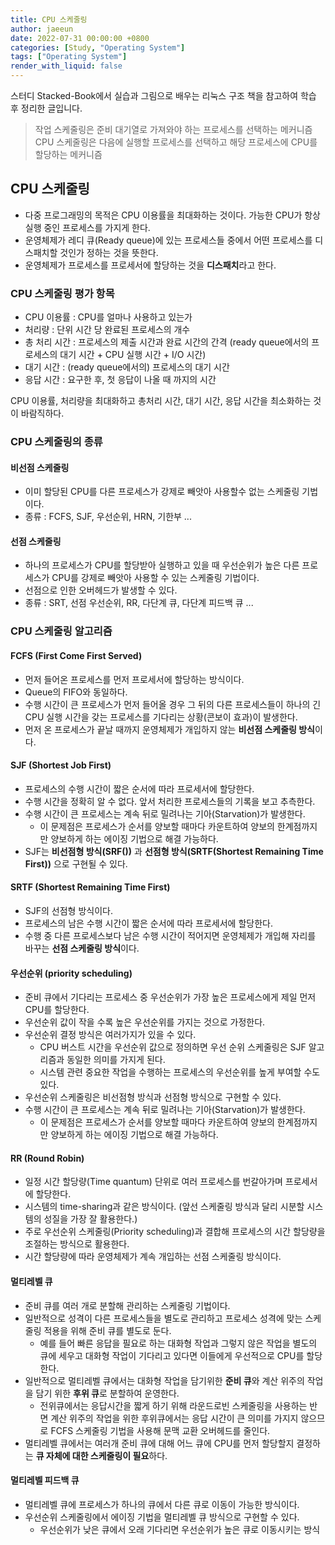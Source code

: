 ```yaml
---
title: CPU 스케줄링
author: jaeeun
date: 2022-07-31 00:00:00 +0800
categories: [Study, "Operating System"]
tags: ["Operating System"]
render_with_liquid: false
---
```


스터디 Stacked-Book에서 실습과 그림으로 배우는 리눅스 구조 책을 참고하여 학습 후 정리한 글입니다.

> 작업 스케줄링은 준비 대기열로 가져와야 하는 프로세스를 선택하는 메커니즘
> CPU 스케줄링은 다음에 실행할 프로세스를 선택하고 해당 프로세스에 CPU를 할당하는 메커니즘


## CPU 스케줄링

- 다중 프로그래밍의 목적은 CPU 이용률을 최대화하는 것이다. 가능한 CPU가 항상 실행 중인 프로세스를 가지게 한다.
- 운영체제가 레디 큐(Ready queue)에 있는 프로세스들 중에서 어떤 프로세스를 디스패치할 것인가 정하는 것을 뜻한다.
- 운영체제가 프로세스를 프로세서에 할당하는 것을 **디스패치**라고 한다.

### CPU 스케줄링 평가 항목

- CPU 이용률 : CPU를 얼마나 사용하고 있는가
- 처리량 : 단위 시간 당 완료된 프로세스의 개수
- 총 처리 시간 : 프로세스의 제출 시간과 완료 시간의 간격 (ready queue에서의 프로세스의 대기 시간 + CPU 실행 시간 + I/O 시간)
- 대기 시간 : (ready queue에서의) 프로세스의 대기 시간
- 응답 시간 : 요구한 후, 첫 응답이 나올 때 까지의 시간

CPU 이용률, 처리량을 최대화하고 총처리 시간, 대기 시간, 응답 시간을 최소화하는 것이 바람직하다.

### CPU 스케줄링의 종류

#### 비선점 스케줄링
- 이미 할당된 CPU를 다른 프로세스가 강제로 빼앗아 사용할수 없는 스케줄링 기법이다.
- 종류 : FCFS, SJF, 우선순위, HRN, 기한부 ...

#### 선점 스케줄링
- 하나의 프로세스가 CPU를 할당받아 실행하고 있을 때 우선순위가 높은 다른 프로세스가 CPU를 강제로 빼앗아 사용할 수 있는 스케줄링 기법이다.
- 선점으로 인한 오버헤드가 발생할 수 있다.
- 종류 : SRT, 선점 우선순위, RR, 다단계 큐, 다단계 피드백 큐 ...

### CPU 스케줄링 알고리즘

#### FCFS (First Come First Served)
- 먼저 들어온 프로세스를 먼저 프로세서에 할당하는 방식이다.
- Queue의 FIFO와 동일하다.
- 수행 시간이 큰 프로세스가 먼저 들어올 경우 그 뒤의 다른 프로세스들이 하나의 긴 CPU 실행 시간을 갖는 프로세스를 기다리는 상황(콘보이 효과)이 발생한다.
- 먼저 온 프로세스가 끝날 때까지 운영체제가 개입하지 않는 **비선점 스케줄링 방식**이다.

#### SJF (Shortest Job First)
- 프로세스의 수행 시간이 짧은 순서에 따라 프로세서에 할당한다.
- 수행 시간을 정확히 알 수 없다. 앞서 처리한 프로세스들의 기록을 보고 추측한다.
- 수행 시간이 큰 프로세스는 계속 뒤로 밀려나는 기아(Starvation)가 발생한다.
  - 이 문제점은 프로세스가 순서를 양보할 때마다 카운트하여 양보의 한계점까지만 양보하게 하는 에이징 기법으로 해결 가능하다.
- SJF는 **비선점형 방식(SRF())** 과 **선점형 방식(SRTF(Shortest Remaining Time First))** 으로 구현될 수 있다.

#### SRTF (Shortest Remaining Time First)
- SJF의 선점형 방식이다.
- 프로세스의 남은 수행 시간이 짧은 순서에 따라 프로세서에 할당한다.
- 수행 중 다른 프로세스보다 남은 수행 시간이 적어지면 운영체제가 개입해 자리를 바꾸는 **선점 스케줄링 방식**이다.

#### 우선순위 (priority scheduling)
- 준비 큐에서 기다리는 프로세스 중 우선순위가 가장 높은 프로세스에게 제일 먼저 CPU를 할당한다.
- 우선순위 값이 작을 수록 높은 우선순위를 가지는 것으로 가정한다.
- 우선순위 결정 방식은 여러가지가 있을 수 있다.
  - CPU 버스트 시간을 우선순위 값으로 정의하면 우선 순위 스케줄링은 SJF 알고리즘과 동일한 의미를 가지게 된다.
  - 시스템 관련 중요한 작업을 수행하는 프로세스의 우선순위를 높게 부여할 수도 있다.
- 우선순위 스케줄링은 비선점형 방식과 선점형 방식으로 구현할 수 있다.
- 수행 시간이 큰 프로세스는 계속 뒤로 밀려나는 기아(Starvation)가 발생한다.
  - 이 문제점은 프로세스가 순서를 양보할 때마다 카운트하여 양보의 한계점까지만 양보하게 하는 에이징 기법으로 해결 가능하다.

#### RR (Round Robin)
- 일정 시간 할당량(Time quantum) 단위로 여러 프로세스를 번갈아가며 프로세서에 할당한다.
- 시스템의 time-sharing과 같은 방식이다. (앞선 스케줄링 방식과 달리 시분할 시스템의 성질을 가장 잘 활용한다.)
- 주로 우선순위 스케줄링(Priority scheduling)과 결합해 프로세스의 시간 할당량을 조절하는 방식으로 활용한다.
- 시간 할당량에 따라 운영체제가 계속 개입하는 선점 스케줄링 방식이다.

#### 멀티레벨 큐
- 준비 큐를 여러 개로 분할해 관리하는 스케줄링 기법이다.
- 일반적으로 성격이 다른 프로세스들을 별도로 관리하고 프로세스 성격에 맞는 스케줄링 적용을 위해 준비 큐를 별도로 둔다.
  - 예를 들어 빠른 응답을 필요로 하는 대화형 작업과 그렇지 않은 작업을 별도의 큐에 세우고 대화형 작업이 기다리고 있다면 이들에게 우선적으로 CPU를 할당한다.
- 일반적으로 멀티레벨 큐에서는 대화형 작업을 담기위한 **준비 큐**와 계산 위주의 작업을 담기 위한 **후위 큐**로 분할하여 운영한다.
  - 전위큐에서는 응답시간을 짧게 하기 위해 라운드로빈 스케줄링을 사용하는 반면 계산 위주의 작업을 위한 후위큐에서는 응답 시간이 큰 의미를 가지지 않으므로 FCFS 스케줄링 기법을 사용해 문맥 교환 오버헤드를 줄인다.
- 멀티레벨 큐에서는 여러개 준비 큐에 대해 어느 큐에 CPU를 먼저 할당할지 결정하는 **큐 자체에 대한 스케줄링이 필요**하다.

#### 멀티레벨 피드백 큐
- 멀티레벨 큐에 프로세스가 하나의 큐에서 다른 큐로 이동이 가능한 방식이다.
- 우선순위 스케줄링에서 에이징 기법을 멀티레벨 큐 방식으로 구현할 수 있다.
  - 우선순위가 낮은 큐에서 오래 기다리면 우선순위가 높은 큐로 이동시키는 방식
